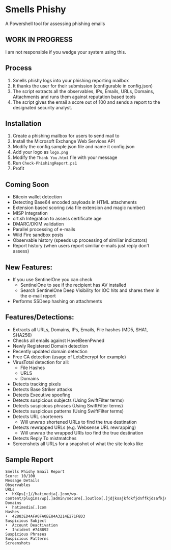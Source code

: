 # Smells Phishy
A Powershell tool for assessing phishing emails

## WORK IN PROGRESS
I am not responsible if you wedge your system using this.

## Process

1. Smells phishy logs into your phishing reporting mailbox
2. It thanks the user for their submission (configurable in config.json)
3. The script extracts all the observables, IPs, Emails, URLs, Domains, Attachments and runs them against reputation based tools
4. The script gives the email a score out of 100 and sends a report to the designated security analyst.

## Installation

1. Create a phishing mailbox for users to send mail to
2. Install the Microsoft Exchange Web Services API
3. Modify the config.sample.json file and name it config.json
4. Add your logo as `logo.png`
5. Modify the `Thank You.html` file with your message
6. Run `Check-PhishingReport.ps1`
7. Profit

## Coming Soon

- Bitcoin wallet detection
- Detecting Base64 encoded payloads in HTML attachments
- Extension based scoring (via file extension and magic number)
- MISP Integration
- crt.sh Integration to assess certificate age
- DMARC/DKIM validation
- Parallel processing of e-mails
- Wild Fire sandbox posts
- Observable history (speeds up processing of similiar indicators)
- Report history (when users report similiar e-mails just reply don't assess)

## New Features:

- If you use SentinelOne you can check 
    - SentinelOne to see if the recipient has AV installed
    - Search SentinelOne Deep Visibility for IOC hits and shares them in the e-mail report
- Performs SSDeep hashing on attachments

## Features/Detections:

-	Extracts all URLs, Domains, IPs, Emails, File hashes (MD5, SHA1, SHA256)
-	Checks all emails against HaveIBeenPwned
-	Newly Registered Domain detection
-	Recently updated domain detection
-	Free CA detection (usage of LetsEncrypt for example)
-	VirusTotal detection for all:
    - File Hashes
    - URLS
    - Domains
-	Detects tracking pixels
-	Detects Base Striker attacks
-	Detects Executive spoofing
-	Detects suspicious subjects (Using SwiftFilter terms)
-	Detects suspicious phrases (Using SwiftFilter terms)
-	Detects suspicious patterns (Using SwiftFilter terms)
-	Detects URL shorteners
    - Will unwrap shortened URLs to find the true destination
-	Detects rewrapped URLs (e.g. Websense URL rewrapping)
    - Will unwrap the wrapped URls too find the true destination
-	Detects Reply To mistmatches
-	Screenshots all URLs for a snapshot of what the site looks like


## Sample Report

```
Smells Phishy Email Report
Score: 10/100
Message Details
Observables
URLs
•  hXXps[:]//hatimedia[.]com/wp-content/plugins/wp[.]admin/secure[.]outloo[.]jdjksajkfdkfjdnffkjdsafkjAKKFDKFJDKFJKDF/ac90c11a260d0bbcf2c15b3e64198dd9/
Domains
•  hatimedia[.]com
Hashes
•  42883ED4AFA0FA0BE84A3214E271F8D3
Suspicious Subject
•  Account Deactivation
•  Incident #748892
Suspicious Phrases
Suspicious Patterns
Screenshots
 
 
```
